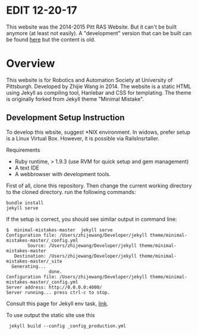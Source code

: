 # EDIT 12-20-17

This website was the 2014-2015 Pitt RAS Website. But it can't be built anymore (at least not easily). A "development" version that can be built can be found [here](https://github.com/Pitt-RAS/PittRobot.github.io) but the content is old.

# Overview
This website is for Robotics and Automation Society at University of Pittsburgh. Developed by Zhijie Wang in 2014. The website is a static HTML using Jekyll as compiling tool, Hanlebar and CSS for templating. The theme is originally forked from Jekyll theme "Minimal Mistake".

## Development Setup Instruction
To develop this wbsite, suggest *NIX environment. In widows, prefer setup is a Linux Virtual Box. However, it is possible via RailsInsrtaller.

Requirements

* Ruby runtime, > 1.9.3 (use RVM for quick setup and gem management)
* A text IDE
* A webbrowser with development tools.
     
First of all, clone this repository. Then change the current working directory to the cloned directory. run the following commands:

    bundle install
    jekyll serve


If the setup is correct, you should see similar output in command line:


    $  minimal-mistakes-master  jekyll serve
    Configuration file: /Users/zhijewang/Developer/jekyll theme/minimal-mistakes-master/_config.yml
            Source: /Users/zhijewang/Developer/jekyll theme/minimal-mistakes-master
       Destination: /Users/zhijewang/Developer/jekyll theme/minimal-mistakes-master/_site
      Generating... 
                    done.
    Configuration file: /Users/zhijewang/Developer/jekyll theme/minimal-mistakes-master/_config.yml
    Server address: http://0.0.0.0:4000/
    Server running... press ctrl-c to stop.

Consult this page for Jekyll env task, [link](http://metaskills.net/2013/09/02/jekyll-tips-and-tricks/).

To use output the static site use this 

`` jekyll build --config _config_production.yml``
